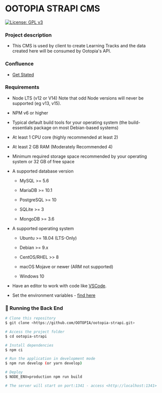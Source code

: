 # OOTOPIA STRAPI CMS

[![License: GPL v3](https://img.shields.io/badge/License-GPLv3-blue.svg)](https://www.gnu.org/licenses/gpl-3.0)

### Project description

- This CMS is used by client to create Learning Tracks and the data created here will be consumed by Ootopia's API.


### Confluence
- [Get Stated](https://devmagic.atlassian.net/wiki/spaces/~102890266/pages/2248540213/Get+Started+-+Ootopia)


### Requirements
-  Node LTS (v12 or V14) Note that odd Node versions will never be supported (eg v13, v15).

- NPM v6 or higher

- Typical default build tools for your operating system (the build-essentials package on most Debian-based systems)

- At least 1 CPU core (highly recommended at least 2)

- At least 2 GB RAM (Moderately Recommended 4)

- Minimum required storage space recommended by your operating system or 32 GB of free space

- A supported database version

	- MySQL >= 5.6

	- MariaDB >= 10.1

	- PostgreSQL >= 10

	- SQLite >= 3

	- MongoDB >= 3.6

- A supported operating system

	- Ubuntu >= 18.04 (LTS-Only)

	- Debian >= 9.x

	- CentOS/RHEL >> 8

	- macOS Mojave or newer (ARM not supported)

	- Windows 10

- Have an editor to work with code like [VSCode](https://code.visualstudio.com/).
- Set the environment variables - [find here](https://devmagic.atlassian.net/wiki/spaces/~102890266/pages/2225176585)


### 🎲 Running the Back End

```bash
# Clone this repository 
$ git clone <https://github.com/OOTOPIA/ootopia-strapi.git>

# Access the project folder
$ cd ootopia-strapi

# Install dependencies
$ npm ci

# Run the application in development mode
$ npm run develop (or yarn develop)

# Deploy
$ NODE_ENV=production npm run build

# The server will start on port:1341 - access <http://localhost:1341>
```

